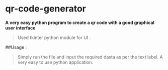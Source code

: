# qr-code-generator

__A very easy python program to create a qr code with a good graphical user interface__
>Used tkinter python module for UI .

##Usage :
>Simply run the file and input the required dasta as per the text label. A very easy to use python application.
